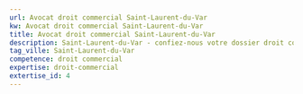 ```yaml
---
url: Avocat droit commercial Saint-Laurent-du-Var
kw: Avocat droit commercial Saint-Laurent-du-Var
title: Avocat droit commercial Saint-Laurent-du-Var
description: Saint-Laurent-du-Var - confiez-nous votre dossier droit commercial
tag_ville: Saint-Laurent-du-Var
competence: droit commercial
expertise: droit-commercial
extertise_id: 4
---
```

